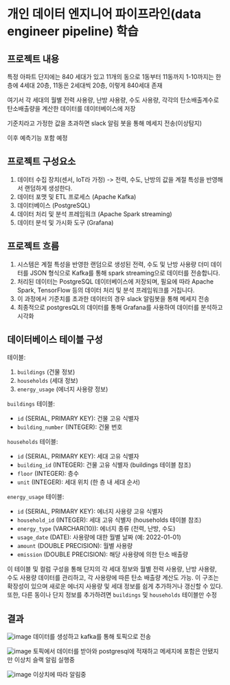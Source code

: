 # 개인 데이터 엔지니어 파이프라인(data engineer pipeline) 학습

## 프로젝트 내용

특정 아파트 단지에는 840 세대가 있고 11개의 동으로 1동부터 11동까지 1-10까지는 한 층에 4세대 20층, 11동은 2세대씩 20층, 이렇게 840세대 존재

여기서 각 세대의 월별 전력 사용량, 난방 사용량, 수도 사용량, 각각의 탄소배출계수로 탄소배출량을 계산한 데이터를 데이터베이스에 저장 

기준치라고 가정한 값을 초과하면 slack 알림 봇을 통해 메세지 전송(이상탐지)

이후 예측기능 포함 예정

## 프로젝트 구성요소

1. 데이터 수집 장치(센서, IoT라 가정) -> 전력, 수도, 난방의 값을 계절 특성을 반영해서 랜덤하게 생성한다.
2. 데이터 포맷 및 ETL 프로세스 (Apache Kafka) 
3. 데이터베이스 (PostgreSQL)
4. 데이터 처리 및 분석 프레임워크 (Apache Spark streaming)
5. 데이터 분석 및 가시화 도구 (Grafana)

## 프로젝트 흐름

1. 시스템은 계절 특성을 반영한 랜덤으로 생성된 전력, 수도 및 난방 사용량 더미 데이터를 JSON 형식으로 Kafka를 통해 spark streaming으로 데이터를 전송합니다. 
2. 처리된 데이터는 PostgreSQL 데이터베이스에 저장되며, 필요에 따라 Apache Spark, TensorFlow 등의 데이터 처리 및 분석 프레임워크를 거칩니다.
3. 이 과정에서 기준치를 초과한 데이터의 경우 slack 알림봇을 통해 메세지 전송
4. 최종적으로 postgresQL의 데이터를 통해 Grafana를 사용하여 데이터를 분석하고 시각화

## 데이터베이스 테이블 구성

테이블:
1. `buildings` (건물 정보)
2. `households` (세대 정보)
3. `energy_usage` (에너지 사용량 정보)

`buildings` 테이블:
- `id` (SERIAL, PRIMARY KEY): 건물 고유 식별자
- `building_number` (INTEGER): 건물 번호

`households` 테이블:
- `id` (SERIAL, PRIMARY KEY): 세대 고유 식별자
- `building_id` (INTEGER): 건물 고유 식별자 (buildings 테이블 참조)
- `floor` (INTEGER): 층수
- `unit` (INTEGER): 세대 위치 (한 층 내 세대 순서)

`energy_usage` 테이블:
- `id` (SERIAL, PRIMARY KEY): 에너지 사용량 고유 식별자
- `household_id` (INTEGER): 세대 고유 식별자 (households 테이블 참조)
- `energy_type` (VARCHAR(10)): 에너지 종류 (전력, 난방, 수도)
- `usage_date` (DATE): 사용량에 대한 월별 날짜 (예: 2022-01-01)
- `amount` (DOUBLE PRECISION): 월별 사용량
- `emission` (DOUBLE PRECISION): 해당 사용량에 의한 탄소 배출량

이 테이블 및 컬럼 구성을 통해 단지의 각 세대 정보와 월별 전력 사용량, 난방 사용량, 수도 사용량 데이터를 관리하고, 각 사용량에 따른 탄소 배출량 계산도 가능. 
이 구조는 확장성이 있으며 새로운 에너지 사용량 및 세대 정보를 쉽게 추가하거나 갱신할 수 있다. 
또한, 다른 동이나 단지 정보를 추가하려면 `buildings` 및 `households` 테이블만 수정

## 결과

![image](https://github.com/sy1909/apt_energy_pipeline/assets/31126977/9f769e9e-229e-4d15-b0ee-ca19ca80859a)
데이터를 생성하고 kafka를 통해 토픽으로 전송

![image](https://github.com/sy1909/apt_energy_pipeline/assets/31126977/8b072774-3d1d-46ba-81ea-d9aedb4af0e9)
토픽에서 데이터를 받아와 postgresql에 적재하고 메세지에 포함은 안됐지만 이상치 슬랙 알림 실행중

![image](https://github.com/sy1909/apt_energy_pipeline/assets/31126977/b1ea300e-91e5-4eda-a367-c685bcbdc458)
이상치에 따라 알림중









